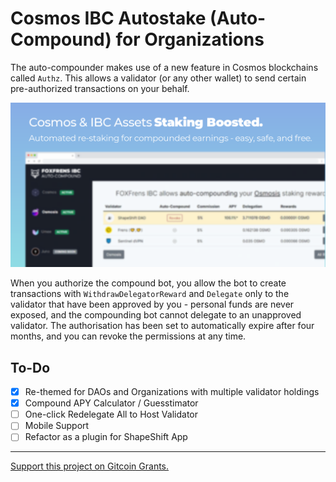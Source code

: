 # Cosmos IBC Autostake (Auto-Compound) for Organizations

The auto-compounder makes use of a new feature in Cosmos blockchains called `Authz`. This allows a validator (or any other wallet) to send certain pre-authorized transactions on your behalf.

[![](./docs/opengraph.png)](https://ibc.foxfrens.com)

When you authorize the compound bot, you allow the bot to create transactions with `WithdrawDelegatorReward`  and `Delegate` only to the validator that have been approved by you - personal funds are never exposed, and the compounding bot cannot delegate to an unapproved validator. The authorisation has been set to automatically expire after four months, and you can revoke the permissions at any time.

## To-Do

- [x] Re-themed for DAOs and Organizations with multiple validator holdings
- [x] Compound APY Calculator / Guesstimator
- [ ] One-click Redelegate All to Host Validator
- [ ] Mobile Support 
- [ ] Refactor as a plugin for ShapeShift App
---

[Support this project on Gitcoin Grants.](https://gitcoin.co/grants/4836/d3-consortium-open-standards-and-resources-for-th)
